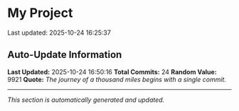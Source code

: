 # My Project


Last updated: 2025-10-24 16:25:37































































































































































































































































































































































































































## Auto-Update Information

**Last Updated:** 2025-10-24 16:50:16
**Total Commits:** 24
**Random Value:** 9921
**Quote:** _The journey of a thousand miles begins with a single commit._

---
_This section is automatically generated and updated._